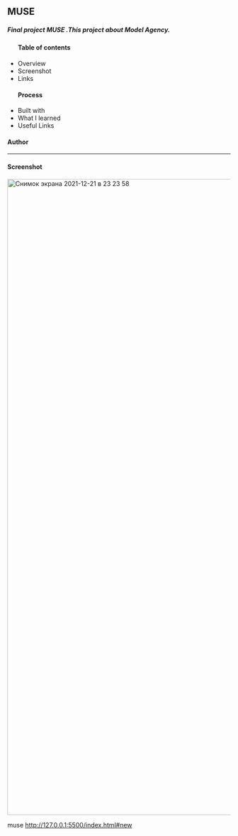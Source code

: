 <h2>MUSE</h2>
<h5> Final project MUSE .This project about Model Agency.</h5>

<ul>
  <h4>Table of contents</h4>
    <li> Overview</li>
    <li> Screenshot</li>
    <li> Links</li>
  </ul>
  <ul>
  <h4>Process</h4>
    <li>Built with  </li>
    <li> What I learned</li>
    <li> Useful Links</li>
  </ul>
<h4>Author</h4>
<hr>
<h4>Screenshot</h4>
<img width="1434" alt="Снимок экрана 2021-12-21 в 23 23 58" src="https://user-images.githubusercontent.com/91882570/146972603-84abbbad-f435-41aa-b78d-c7a08e206bc9.png">

muse
http://127.0.0.1:5500/index.html#new
